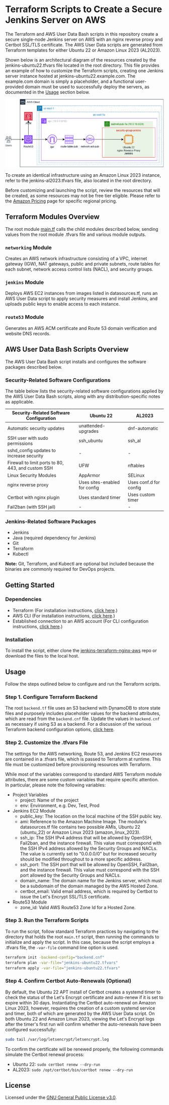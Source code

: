 # Terraform Scripts to Create a Secure Jenkins Server on AWS 
The Terraform and AWS User Data Bash scripts in this repository create a secure single-node Jenkins server on AWS with an nginx reverse proxy and Certbot SSL/TLS certificate. The AWS User Data scripts are generated from Terraform templates for either Ubuntu 22 or Amazon Linux 2023 (AL2023).

Shown below is an architectural diagram of the resources created by the jenkins-ubuntu22.tfvars file located in the root directory. This file provides an example of how to customize the Terraform scripts, creating one Jenkins server instance hosted at jenkins-ubuntu22.example.com. The example.com domain is simply a placeholder, and a functional user-provided domain must be used to successfully deploy the servers, as documented in the [Usage](#Usage) section below.

![Jenkins-AWS diagram](./img/jenkins-terraform-nginx-aws.png)

To create an identical infrastructure using an Amazon Linux 2023 instance, refer to the jenkins-al2023.tfvars file, also located in the root directory. 

Before customizing and launching the script, review the resources that will be created, as some resources may not be free tier eligible. Please refer to the [Amazon Pricing](https://aws.amazon.com/pricing/) page for specific regional pricing.  

## Terraform Modules Overview
The root module [main.tf](./main.tf) calls the child modules described below, sending values from the root module .tfvars file and various module outputs.

### `networking` Module
Creates an AWS network infrastructure consisting of a VPC, internet gateway (IGW), NAT gateways, public and private subnets, route tables for each subnet, network access control lists (NACL), and security groups.
### `jenkins` Module
Deploys AWS EC2 instances from images listed in datasources.tf, runs an AWS User Data script to apply security measures and install Jenkins, and uploads public keys to enable access to each instance.
### `route53` Module 
Generates an AWS ACM certificate and Route 53 domain verification and website DNS records.

## AWS User Data Bash Scripts Overview
The AWS User Data Bash script installs and configures the software packages described below.

### Security-Related Software Configurations
The table below lists the security-related software configurations applied by the AWS User Data Bash scripts, along with any distribution-specific notes as applicable.

|Security-Related Software Configuration|Ubuntu 22|AL2023|
|--------|---------|------|
|Automatic security updates|unattended-upgrades|dnf-automatic|
|SSH user with sudo permissions|ssh_ubuntu|ssh_al|
|sshd_config updates to increase security|-|-|
|Firewall to limit ports to 80, 443, and custom SSH|UFW|nftables|
|Linux Security Modules|AppArmor|SELinux|
|nginx reverse proxy|Uses sites-enabled for config|Uses conf.d for config|
|Certbot with nginx plugin|Uses standard timer|Uses custom timer| 
|Fail2ban (with SSH jail)|-|-|

### Jenkins-Related Software Packages

+ Jenkins
+ Java (required dependency for Jenkins)
+ Git
+ Terraform
+ Kubectl

**Note:** Git, Terraform, and Kubectl are optional but included because the binaries are commonly required for DevOps projects.

## Getting Started

### Dependencies

+ Terraform (For installation instructions, [click here](https://developer.hashicorp.com/terraform/tutorials/aws-get-started/install-cli).)
+ AWS CLI (For installation instructions, [click here](https://docs.aws.amazon.com/cli/latest/userguide/getting-started-install.html).)
+ Established connection to an AWS account (For CLI configuration instructions, [click here](https://docs.aws.amazon.com/cli/latest/userguide/getting-started-quickstart.html).)

### Installation
To install the script, either clone the [jenkins-terraform-nginx-aws](.) repo or download the files to the local host. 

## Usage
Follow the steps outlined below to configure and run the Terraform scripts.

### Step 1. Configure Terraform Backend
The root `backend.tf` file uses an S3 backend with DynamoDB to store state files and purposely includes placeholder values for the backend attributes, which are read from the `backend.cnf` file. Update the values in `backend.cnf` as necessary if using S3 as a backend. For a discussion of the various Terraform backend configuration options, [click here](https://developer.hashicorp.com/terraform/language/backend).

### Step 2. Customize the .tfvars File
The settings for the AWS networking, Route 53, and Jenkins EC2 resources are contained in a .tfvars file, which is passed to Terraform at runtime. This file must be customized before provisioning resources with Terraform.

While most of the variables correspond to standard AWS Terraform module attributes, there are some custom variables that require specific attention. In particular, please note the following variables:

+ Project Variables
  + project: Name of the project
  + env: Environment, e.g. Dev, Test, Prod
+ Jenkins EC2 Module
  + public_key: The location on the local machine of the SSH public key.
  + ami: Reference to the Amazon Machine Image. The module's datasources.tf file contains two possible AMIs, Ubuntu 22 (ubuntu_22) or Amazon Linux 2023 (amazon_linux_2023).
  + ssh_ip: The SSH IPv4 address that will be allowed by OpenSSH, Fail2ban, and the instance firewall. This value must correspond with the SSH IPv4 address allowed by the Security Groups and NACLs. The value is currently set to "0.0.0.0/0" but for increased security should be modified throughout to a more specific address.
  + ssh_port: The SSH port that will be allowed by OpenSSH, Fail2ban, and the instance firewall. This value must correspond with the SSH port allowed by the Security Groups and NACLs. 
  + domain_name: The domain name for the Jenkins server, which must be a subdomain of the domain managed by the AWS Hosted Zone.
  + certbot_email: Valid email address, which is required by Certbot to issue the Let's Encrypt SSL/TLS certificate.
+ Route53 Module
  + zone_id: Valid AWS Route53 Zone Id for a Hosted Zone.

### Step 3. Run the Terraform Scripts 
To run the script, follow standard Terraform practices by navigating to the directory that holds the root `main.tf` script, then running the commands to initialize and apply the script. In this case, because the script employs a .tfvars file, the `-var-file` command line option is used.

```bash
terraform init -backend-config="backend.cnf"
terraform plan -var-file="jenkins-ubuntu22.tfvars"
terraform apply -var-file="jenkins-ubuntu22.tfvars"
```

### Step 4. Confirm Certbot Auto-Renewals (Optional)
By default, the Ubuntu 22 APT install of Certbot creates a systemd timer to check the status of the Let's Encrypt certificate and auto-renew if it is set to expire within 30 days. Instantiating the Certbot auto-renewal on Amazon Linux 2023, however, requires the creation of a custom systemd service and timer, both of which are generated by the AWS User Data script. On both Ubuntu 22 and Amazon Linux 2023, viewing the Let's Encrypt logs after the timer's first run will confirm whether the auto-renewals have been configured successfully:

```bash
sudo tail /var/log/letsencrypt/letsencrypt.log
```

To confirm the certificate will be renewed properly, the following commands simulate the Certbot renewal process:
 
+ Ubuntu 22: `sudo certbot renew --dry-run`
+ AL2023: `sudo /opt/certbot/bin/certbot renew --dry-run`

## License
Licensed under the [GNU General Public License v3.0](./LICENSE).
